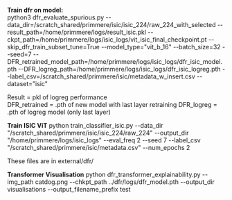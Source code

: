 **Train dfr on model:** \
python3 dfr_evaluate_spurious.py --data_dir=/scratch_shared/primmere/isic/isic_224/raw_224_with_selected --result_path=/home/primmere/logs/result_isic.pkl --ckpt_path=/home/primmere/logs/isic_logs/vit_isic_final_checkpoint.pt --skip_dfr_train_subset_tune=True --model_type="vit_b_16" --batch_size=32 --seed=7 --DFR_retrained_model_path=/home/primmere/logs/isic_logs/dfr_isic_model.pth --DFR_logreg_path=/home/primmere/logs/isic_logs/dfr_isic_logreg.pth --label_csv=/scratch_shared/primmere/isic/metadata_w_insert.csv --dataset="isic"


Result = pkl of logreg performance  
DFR_retrained = .pth of new model with last layer retraining
DFR_logreg = .pth of logreg model (only last layer)


**Train ISIC ViT**
python train_classifier_isic.py --data_dir "/scratch_shared/primmere/isic/isic_224/raw_224" --output_dir "/home/primmere/logs/isic_logs" --eval_freq 2 --seed 7 --label_csv "/scratch_shared/primmere/isic/metadata.csv" --num_epochs 2

These files are in external/dfr/


**Transformer Visualisation**
python dfr_transformer_explainability.py --img_path catdog.png --chkpt_path ../dfr/logs/dfr_model.pth --output_dir visualisations --output_filename_prefix test